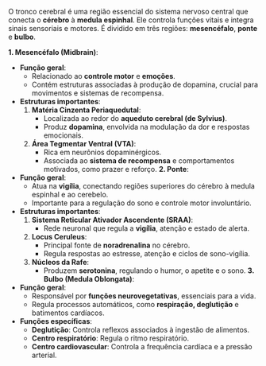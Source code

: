 O tronco cerebral é uma região essencial do sistema nervoso central que conecta o **cérebro** à **medula espinhal**. Ele controla funções vitais e integra sinais sensoriais e motores. É dividido em três regiões: **mesencéfalo**, **ponte** e **bulbo**.

 **1. Mesencéfalo (Midbrain)**:
- **Função geral**:
    - Relacionado ao **controle motor** e **emoções**.
    - Contém estruturas associadas à produção de dopamina, crucial para movimentos e sistemas de recompensa.
- **Estruturas importantes**:
    1. **Matéria Cinzenta Periaquedutal**:
        - Localizada ao redor do **aqueduto cerebral (de Sylvius)**.
        - Produz **dopamina**, envolvida na modulação da dor e respostas emocionais.
    2. **Área Tegmentar Ventral (VTA)**:
        - Rica em neurônios dopaminérgicos.
        - Associada ao **sistema de recompensa** e comportamentos motivados, como prazer e reforço.
**2. Ponte**:
- **Função geral**:
    - Atua na **vigília**, conectando regiões superiores do cérebro à medula espinhal e ao cerebelo.
    - Importante para a regulação do sono e controle motor involuntário.
- **Estruturas importantes**:
    1. **Sistema Reticular Ativador Ascendente (SRAA)**:
        - Rede neuronal que regula a **vigília**, atenção e estado de alerta.
    2. **Locus Ceruleus**:
        - Principal fonte de **noradrenalina** no cérebro.
        - Regula respostas ao estresse, atenção e ciclos de sono-vigília.
    3. **Núcleos da Rafe**:
        - Produzem **serotonina**, regulando o humor, o apetite e o sono.
 **3. Bulbo (Medula Oblongata)**:
- **Função geral**:
    - Responsável por **funções neurovegetativas**, essenciais para a vida.
    - Regula processos automáticos, como **respiração, deglutição** e batimentos cardíacos.
- **Funções específicas**:
    - **Deglutição**: Controla reflexos associados à ingestão de alimentos.
    - **Centro respiratório**: Regula o ritmo respiratório.
    - **Centro cardiovascular**: Controla a frequência cardíaca e a pressão arterial.